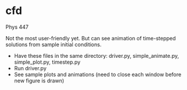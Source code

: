 # cfd
Phys 447

Not the most user-friendly yet. But can see animation of time-stepped solutions from sample initial conditions.

* Have these files in the same directory: driver.py, simple_animate.py, simple_plot.py, timestep.py
* Run driver.py
* See sample plots and animations (need to close each window before new figure is drawn)
